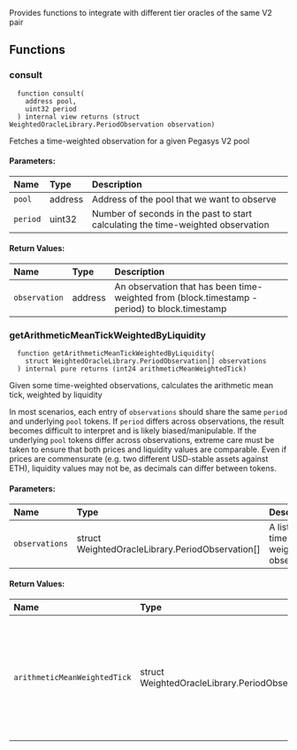 Provides functions to integrate with different tier oracles of the same V2 pair

## Functions

### consult

```solidity
  function consult(
    address pool,
    uint32 period
  ) internal view returns (struct WeightedOracleLibrary.PeriodObservation observation)
```

Fetches a time-weighted observation for a given Pegasys V2 pool

#### Parameters:

| Name     | Type    | Description                                                                      |
| :------- | :------ | :------------------------------------------------------------------------------- |
| `pool`   | address | Address of the pool that we want to observe                                      |
| `period` | uint32  | Number of seconds in the past to start calculating the time-weighted observation |

#### Return Values:

| Name          | Type    | Description                                                                                   |
| :------------ | :------ | :-------------------------------------------------------------------------------------------- |
| `observation` | address | An observation that has been time-weighted from (block.timestamp - period) to block.timestamp |

### getArithmeticMeanTickWeightedByLiquidity

```solidity
  function getArithmeticMeanTickWeightedByLiquidity(
    struct WeightedOracleLibrary.PeriodObservation[] observations
  ) internal pure returns (int24 arithmeticMeanWeightedTick)
```

Given some time-weighted observations, calculates the arithmetic mean tick, weighted by liquidity

In most scenarios, each entry of `observations` should share the same `period` and underlying `pool` tokens.
If `period` differs across observations, the result becomes difficult to interpret and is likely biased/manipulable.
If the underlying `pool` tokens differ across observations, extreme care must be taken to ensure that both prices and liquidity values are comparable.
Even if prices are commensurate (e.g. two different USD-stable assets against ETH), liquidity values may not be, as decimals can differ between tokens.

#### Parameters:

| Name           | Type                                             | Description                          |
| :------------- | :----------------------------------------------- | :----------------------------------- |
| `observations` | struct WeightedOracleLibrary.PeriodObservation[] | A list of time-weighted observations |

#### Return Values:

| Name                         | Type                                             | Description                                                                                      |
| :--------------------------- | :----------------------------------------------- | :----------------------------------------------------------------------------------------------- |
| `arithmeticMeanWeightedTick` | struct WeightedOracleLibrary.PeriodObservation[] | The arithmetic mean tick, weighted by the observations' time-weighted harmonic average liquidity |
